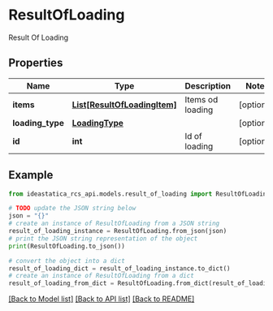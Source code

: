 # ResultOfLoading

Result Of Loading

## Properties

Name | Type | Description | Notes
------------ | ------------- | ------------- | -------------
**items** | [**List[ResultOfLoadingItem]**](ResultOfLoadingItem.md) | Items od loading | [optional] 
**loading_type** | [**LoadingType**](LoadingType.md) |  | [optional] 
**id** | **int** | Id of loading | [optional] 

## Example

```python
from ideastatica_rcs_api.models.result_of_loading import ResultOfLoading

# TODO update the JSON string below
json = "{}"
# create an instance of ResultOfLoading from a JSON string
result_of_loading_instance = ResultOfLoading.from_json(json)
# print the JSON string representation of the object
print(ResultOfLoading.to_json())

# convert the object into a dict
result_of_loading_dict = result_of_loading_instance.to_dict()
# create an instance of ResultOfLoading from a dict
result_of_loading_from_dict = ResultOfLoading.from_dict(result_of_loading_dict)
```
[[Back to Model list]](../README.md#documentation-for-models) [[Back to API list]](../README.md#documentation-for-api-endpoints) [[Back to README]](../README.md)


